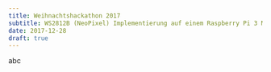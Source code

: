 ```yaml
---
title: Weihnachtshackathon 2017
subtitle: WS2812B (NeoPixel) Implementierung auf einem Raspberry Pi 3 Model B
date: 2017-12-28
draft: true
---
```


abc
